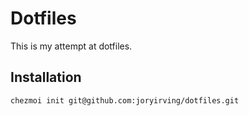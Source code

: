 # Dotfiles

This is my attempt at dotfiles.

## Installation

```
chezmoi init git@github.com:joryirving/dotfiles.git
```
